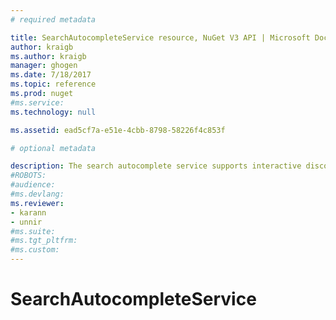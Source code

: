 ```yaml
---
# required metadata 

title: SearchAutocompleteService resource, NuGet V3 API | Microsoft Docs
author: kraigb
ms.author: kraigb
manager: ghogen
ms.date: 7/18/2017
ms.topic: reference
ms.prod: nuget
#ms.service:
ms.technology: null

ms.assetid: ead5cf7a-e51e-4cbb-8798-58226f4c853f

# optional metadata

description: The search autocomplete service supports interactive discovery of package IDs and versions.
#ROBOTS:
#audience:
#ms.devlang:
ms.reviewer:
- karann
- unnir
#ms.suite:
#ms.tgt_pltfrm:
#ms.custom:
---
```


# SearchAutocompleteService

